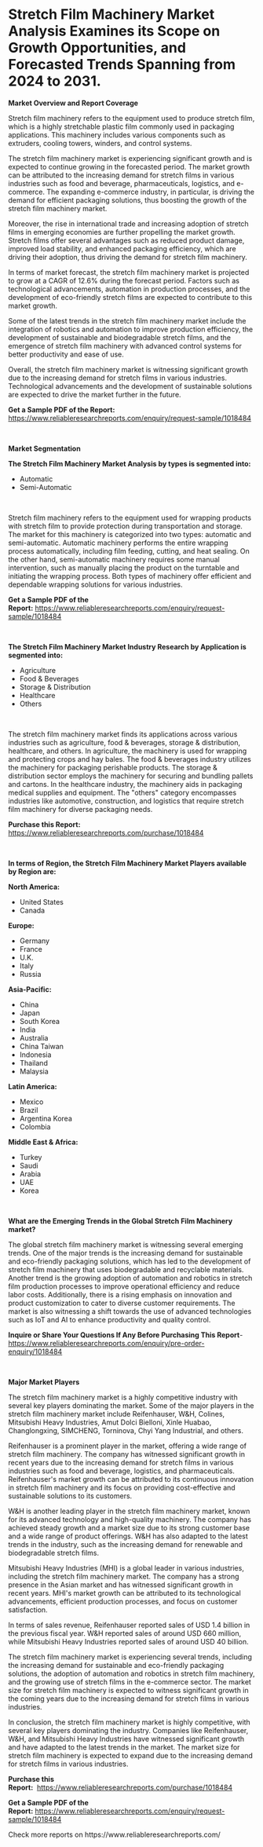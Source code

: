 <p><h1>Stretch Film Machinery Market Analysis Examines its Scope on Growth Opportunities, and Forecasted Trends Spanning from 2024 to 2031.</h1></p><p><strong>Market Overview and Report Coverage</strong></p>
<p><p>Stretch film machinery refers to the equipment used to produce stretch film, which is a highly stretchable plastic film commonly used in packaging applications. This machinery includes various components such as extruders, cooling towers, winders, and control systems.</p><p>The stretch film machinery market is experiencing significant growth and is expected to continue growing in the forecasted period. The market growth can be attributed to the increasing demand for stretch films in various industries such as food and beverage, pharmaceuticals, logistics, and e-commerce. The expanding e-commerce industry, in particular, is driving the demand for efficient packaging solutions, thus boosting the growth of the stretch film machinery market.</p><p>Moreover, the rise in international trade and increasing adoption of stretch films in emerging economies are further propelling the market growth. Stretch films offer several advantages such as reduced product damage, improved load stability, and enhanced packaging efficiency, which are driving their adoption, thus driving the demand for stretch film machinery.</p><p>In terms of market forecast, the stretch film machinery market is projected to grow at a CAGR of 12.6% during the forecast period. Factors such as technological advancements, automation in production processes, and the development of eco-friendly stretch films are expected to contribute to this market growth.</p><p>Some of the latest trends in the stretch film machinery market include the integration of robotics and automation to improve production efficiency, the development of sustainable and biodegradable stretch films, and the emergence of stretch film machinery with advanced control systems for better productivity and ease of use.</p><p>Overall, the stretch film machinery market is witnessing significant growth due to the increasing demand for stretch films in various industries. Technological advancements and the development of sustainable solutions are expected to drive the market further in the future.</p></p>
<p><strong>Get a Sample PDF of the Report:</strong> <a href="https://www.reliableresearchreports.com/enquiry/request-sample/1018484">https://www.reliableresearchreports.com/enquiry/request-sample/1018484</a></p>
<p>&nbsp;</p>
<p><strong>Market Segmentation</strong></p>
<p><strong>The Stretch Film Machinery Market Analysis by types is segmented into:</strong></p>
<p><ul><li>Automatic</li><li>Semi-Automatic</li></ul></p>
<p>&nbsp;</p>
<p><p>Stretch film machinery refers to the equipment used for wrapping products with stretch film to provide protection during transportation and storage. The market for this machinery is categorized into two types: automatic and semi-automatic. Automatic machinery performs the entire wrapping process automatically, including film feeding, cutting, and heat sealing. On the other hand, semi-automatic machinery requires some manual intervention, such as manually placing the product on the turntable and initiating the wrapping process. Both types of machinery offer efficient and dependable wrapping solutions for various industries.</p></p>
<p><strong>Get a Sample PDF of the Report:</strong>&nbsp;<a href="https://www.reliableresearchreports.com/enquiry/request-sample/1018484">https://www.reliableresearchreports.com/enquiry/request-sample/1018484</a></p>
<p>&nbsp;</p>
<p><strong>The Stretch Film Machinery Market Industry Research by Application is segmented into:</strong></p>
<p><ul><li>Agriculture</li><li>Food & Beverages</li><li>Storage & Distribution</li><li>Healthcare</li><li>Others</li></ul></p>
<p>&nbsp;</p>
<p><p>The stretch film machinery market finds its applications across various industries such as agriculture, food & beverages, storage & distribution, healthcare, and others. In agriculture, the machinery is used for wrapping and protecting crops and hay bales. The food & beverages industry utilizes the machinery for packaging perishable products. The storage & distribution sector employs the machinery for securing and bundling pallets and cartons. In the healthcare industry, the machinery aids in packaging medical supplies and equipment. The "others" category encompasses industries like automotive, construction, and logistics that require stretch film machinery for diverse packaging needs.</p></p>
<p><strong>Purchase this Report:</strong>&nbsp; <a href="https://www.reliableresearchreports.com/purchase/1018484">https://www.reliableresearchreports.com/purchase/1018484</a></p>
<p>&nbsp;</p>
<p><strong>In terms of Region, the Stretch Film Machinery Market Players available by Region are:</strong></p>
<p>
    <p> <strong> North America: </strong>
        <ul>
            <li>United States</li>
            <li>Canada</li>
        </ul>
        </p> 
    <p> <strong> Europe: </strong>
        <ul>
            <li>Germany</li>
            <li>France</li>
            <li>U.K.</li>
            <li>Italy</li>
            <li>Russia</li>
        </ul>
        </p> 
    <p> <strong> Asia-Pacific: </strong>
        <ul>
            <li>China</li>
            <li>Japan</li>
            <li>South Korea</li>
            <li>India</li>
            <li>Australia</li>
            <li>China Taiwan</li>
            <li>Indonesia</li>
            <li>Thailand</li>
            <li>Malaysia</li>
        </ul>
        </p> 
    <p> <strong> Latin America: </strong>
        <ul>
            <li>Mexico</li>
            <li>Brazil</li>
            <li>Argentina Korea</li>
            <li>Colombia</li>
        </ul>
        </p> 
    <p> <strong> Middle East & Africa: </strong>
        <ul>
            <li>Turkey</li>
            <li>Saudi</li>
            <li>Arabia</li>
            <li>UAE</li>
            <li>Korea</li>
        </ul>
    </p>
    </p>
<p>&nbsp;</p>
<p><strong>What are the Emerging Trends in the Global Stretch Film Machinery market?</strong></p>
<p><p>The global stretch film machinery market is witnessing several emerging trends. One of the major trends is the increasing demand for sustainable and eco-friendly packaging solutions, which has led to the development of stretch film machinery that uses biodegradable and recyclable materials. Another trend is the growing adoption of automation and robotics in stretch film production processes to improve operational efficiency and reduce labor costs. Additionally, there is a rising emphasis on innovation and product customization to cater to diverse customer requirements. The market is also witnessing a shift towards the use of advanced technologies such as IoT and AI to enhance productivity and quality control.</p></p>
<p><strong>Inquire or Share Your Questions If Any Before Purchasing This Report</strong>- <a href="https://www.reliableresearchreports.com/enquiry/pre-order-enquiry/1018484">https://www.reliableresearchreports.com/enquiry/pre-order-enquiry/1018484</a></p>
<p>&nbsp;</p>
<p><strong>Major Market Players</strong></p>
<p><p>The stretch film machinery market is a highly competitive industry with several key players dominating the market. Some of the major players in the stretch film machinery market include Reifenhauser, W&H, Colines, Mitsubishi Heavy Industries, Amut Dolci Bielloni, Xinle Huabao, Changlongxing, SIMCHENG, Torninova, Chyi Yang Industrial, and others. </p><p>Reifenhauser is a prominent player in the market, offering a wide range of stretch film machinery. The company has witnessed significant growth in recent years due to the increasing demand for stretch films in various industries such as food and beverage, logistics, and pharmaceuticals. Reifenhauser's market growth can be attributed to its continuous innovation in stretch film machinery and its focus on providing cost-effective and sustainable solutions to its customers.</p><p>W&H is another leading player in the stretch film machinery market, known for its advanced technology and high-quality machinery. The company has achieved steady growth and a market size due to its strong customer base and a wide range of product offerings. W&H has also adapted to the latest trends in the industry, such as the increasing demand for renewable and biodegradable stretch films.</p><p>Mitsubishi Heavy Industries (MHI) is a global leader in various industries, including the stretch film machinery market. The company has a strong presence in the Asian market and has witnessed significant growth in recent years. MHI's market growth can be attributed to its technological advancements, efficient production processes, and focus on customer satisfaction.</p><p>In terms of sales revenue, Reifenhauser reported sales of USD 1.4 billion in the previous fiscal year. W&H reported sales of around USD 660 million, while Mitsubishi Heavy Industries reported sales of around USD 40 billion.</p><p>The stretch film machinery market is experiencing several trends, including the increasing demand for sustainable and eco-friendly packaging solutions, the adoption of automation and robotics in stretch film machinery, and the growing use of stretch films in the e-commerce sector. The market size for stretch film machinery is expected to witness significant growth in the coming years due to the increasing demand for stretch films in various industries.</p><p>In conclusion, the stretch film machinery market is highly competitive, with several key players dominating the industry. Companies like Reifenhauser, W&H, and Mitsubishi Heavy Industries have witnessed significant growth and have adapted to the latest trends in the market. The market size for stretch film machinery is expected to expand due to the increasing demand for stretch films in various industries.</p></p>
<p><strong>Purchase this Report:</strong>&nbsp;&nbsp;<a href="https://www.reliableresearchreports.com/purchase/1018484">https://www.reliableresearchreports.com/purchase/1018484</a></p>
<p></p>
<p><strong>Get a Sample PDF of the Report:</strong>&nbsp;<a href="https://www.reliableresearchreports.com/enquiry/request-sample/1018484">https://www.reliableresearchreports.com/enquiry/request-sample/1018484</a></p>
<p>Check more reports on https://www.reliableresearchreports.com/</p>